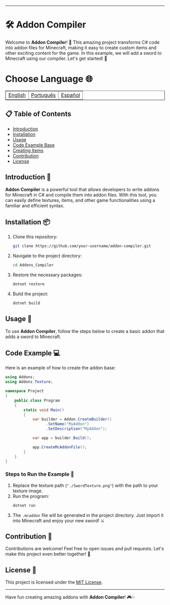 ---
# 🛠️ Addon Compiler

Welcome to **Addon Compiler**! 🎉 This amazing project transforms C# code into addon files for Minecraft, making it easy to create custom items and other exciting content for the game. In this example, we will add a sword to Minecraft using our compiler. Let's get started! 🚀

# Choose Language 🌐

<table border=1>
  <tr>
    <td><a href="https://github.com/JaymeFernandes/Addons_Compiler/blob/main/README.md">English</a></td>
    <td><a href="https://github.com/JaymeFernandes/Addons_Compiler/blob/main/README_pt.md">Português</a></td>
    <td><a href="https://github.com/JaymeFernandes/Addons_Compiler/blob/main/README_es.md">Español</a></td>
  </tr>
</table>

## 📋 Table of Contents

- [Introduction](#introduction-)
- [Installation](#installation-)
- [Usage](#usage-)
- [Code Example Base](#code-example-)
- [Creating Items](./example/README.md)
- [Contribution](#contribution-)
- [License](#license-)

## Introduction 🌟

**Addon Compiler** is a powerful tool that allows developers to write addons for Minecraft in C# and compile them into addon files. With this tool, you can easily define textures, items, and other game functionalities using a familiar and efficient syntax.

## Installation 📦

1. Clone this repository:
   ```sh
   git clone https://github.com/your-username/addon-compiler.git
   ```

2. Navigate to the project directory:
   ```sh
   cd Addons_Compiler
   ```

3. Restore the necessary packages:
   ```sh
   dotnet restore
   ```

4. Build the project:
   ```sh
   dotnet build
   ```

## Usage 🚀

To use **Addon Compiler**, follow the steps below to create a basic addon that adds a sword to Minecraft.

## Code Example 💻

Here is an example of how to create the addon base:

```csharp
using Addons;
using Addons.Texture;

namespace Project
{
    public class Program
    {
        static void Main()
        {
            var builder = Addon.CreateBuilder()
                  .SetName("MyAddon")
                  .SetDescription("MyAddon");

            var app = builder.Build();

            app.CreateMcAddonFile();
        }
    }
}
```

### Steps to Run the Example 📜

1. Replace the texture path (`"./SwordTexture.png"`) with the path to your texture image.
2. Run the program:
   ```sh
   dotnet run
   ```
3. The `.mcaddon` file will be generated in the project directory. Just import it into Minecraft and enjoy your new sword! ⚔️

## Contribution 🤝

Contributions are welcome! Feel free to open issues and pull requests. Let's make this project even better together! 💪

## License 📄

This project is licensed under the [MIT License](LICENSE).

---

Have fun creating amazing addons with **Addon Compiler**! 🎮✨

